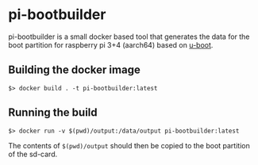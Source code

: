 # pi-bootbuilder

pi-bootbuilder is a small docker based tool that generates the data for the boot
partition for raspberry pi 3+4 (aarch64) based on
[u-boot](https://github.com/u-boot/u-boot).

## Building the docker image

```terminal
$> docker build . -t pi-bootbuilder:latest
```

## Running the build

```terminal
$> docker run -v $(pwd)/output:/data/output pi-bootbuilder:latest
```

The contents of `$(pwd)/output` should then be copied to the boot partition of
the sd-card.
